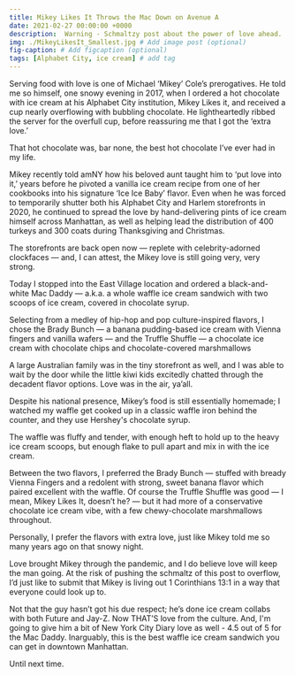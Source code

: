 ```yaml
---
title: Mikey Likes It Throws the Mac Down on Avenue A
date: 2021-02-27 00:00:00 +0000
description:  Warning - Schmaltzy post about the power of love ahead.
img: ./MikeyLikesIt_Smallest.jpg # Add image post (optional)
fig-caption: # Add figcaption (optional)
tags: [Alphabet City, ice cream] # add tag
---
```

Serving food with love is one of Michael ‘Mikey’ Cole’s prerogatives. He told me so himself, one snowy evening in 2017, when I ordered a hot chocolate with ice cream at his Alphabet City institution, Mikey Likes it, and received a cup nearly overflowing with bubbling chocolate. He lightheartedly ribbed the server for the overfull cup, before reassuring me that I got the ‘extra love.’

That hot chocolate was, bar none, the best hot chocolate I’ve ever had in my life.

Mikey recently told amNY how his beloved aunt taught him to ‘put love into it,’ years before he pivoted a vanilla ice cream recipe from one of her cookbooks into his signature ‘Ice Ice Baby’ flavor. Even when he was forced to temporarily shutter both his Alphabet City and Harlem storefronts in 2020, he continued to spread the love by hand-delivering pints of ice cream himself across Manhattan, as well as helping lead the distribution of 400 turkeys and 300 coats during Thanksgiving and Christmas.

The storefronts are back open now — replete with celebrity-adorned clockfaces — and, I can attest, the Mikey love is still going very, very strong.

Today I stopped into the East Village location and ordered a black-and-white Mac Daddy — a.k.a. a whole waffle ice cream sandwich with two scoops of ice cream, covered in chocolate syrup.

Selecting from a medley of hip-hop and pop culture-inspired flavors, I chose the Brady Bunch — a banana pudding-based ice cream with Vienna fingers and vanilla wafers — and the Truffle Shuffle — a chocolate ice cream with chocolate chips and chocolate-covered marshmallows

A large Australian family was in the tiny storefront as well, and I was able to wait by the door while the little kiwi kids excitedly chatted through the decadent flavor options. Love was in the air, ya’all.

Despite his national presence, Mikey’s food is still essentially homemade; I watched my waffle get cooked up in a classic waffle iron behind the counter, and they use Hershey's chocolate syrup.

The waffle was fluffy and tender, with enough heft to hold up to the heavy ice cream scoops, but enough flake to pull apart and mix in with the ice cream.

Between the two flavors, I preferred the Brady Bunch — stuffed with bready Vienna Fingers and a redolent with strong, sweet banana flavor which paired excellent with the waffle. Of course the Truffle Shuffle was good — I mean, Mikey Likes It, doesn’t he? — but it had more of a conservative chocolate ice cream vibe, with a few chewy-chocolate marshmallows throughout.

Personally, I prefer the flavors with extra love, just like Mikey told me so many years ago on that snowy night.

Love brought Mikey through the pandemic, and I do believe love will keep the man going. At the risk of pushing the schmaltz of this post to overflow, I’d just like to submit that Mikey is living out 1 Corinthians 13:1 in a way that everyone could look up to.

Not that the guy hasn’t got his due respect; he’s done ice cream collabs with both Future and Jay-Z. Now THAT’S love from the culture. And, I'm going to give him a bit of New York City Diary love as well - 4.5 out of 5 for the Mac Daddy. Inarguably, this is the best waffle ice cream sandwich you can get in downtown Manhattan.

Until next time.